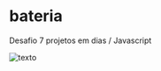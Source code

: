 # bateria
Desafio 7 projetos em  dias / Javascript

![texto]("https://github.com/Grasyynha/bateria/blob/main/bateria.jpg")
